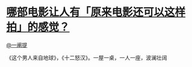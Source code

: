 
#  [哪部电影让人有「原来电影还可以这样拍」的感觉？](https://zhihu.com/questions/23135097)



[@一阐提](https://zhihu.com/people/d3210799536ee1460a48e5a492fa0b5b)

《这个男人来自地球》，《十二怒汉》。一屋一桌，一人一座，波澜壮阔